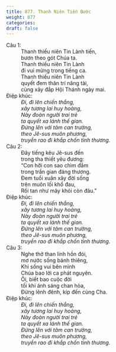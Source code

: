 ```yaml
---
title: 877. Thanh Niên Tiến Bước
weight: 877
categories: 
draft: false
---
```

<dl><dt>Câu 1:</dt><dd data-verse="1">Thanh thiếu niên Tin Lành tiến, <br/>bươn theo gót Chúa ta. <br/>Thanh thiếu niên Tin Lành <br/>đi vui mừng trong tiếng ca. <br/>Thanh thiếu niên Tin Lành <br/>quyết đem thân trí năng tài, <br/>cùng xây đắp Hội Thánh ngày mai. </dd><dt>Điệp khúc:</dt><dd data-chorus="1"><em>Đi, đi lên chiến thắng, <br/>xây tương lai huy hoàng, <br/>Này đoàn người trai trẻ <br/>ta quyết xa lánh thế gian. <br/>Đứng lên với tâm can trường, <br/>theo Jê-sus muôn phương, <br/>truyền rao đi khắp chốn tình thương. </em></dd><dt>Câu 2:</dt><dd data-verse="2">Đây tiếng kêu Jê-sus đến <br/>trong tha thiết yêu đương: <br/>“Con hỡi con sao chìm đắm <br/>trong trần gian đáng thương. <br/>Đem tuổi xuân xây đời sống <br/>trên muôn lối khổ đau, <br/>Rồi tan như mây khói còn đâu.” </dd><dt>Điệp khúc:</dt><dd data-chorus="1"><em>Đi, đi lên chiến thắng, <br/>xây tương lai huy hoàng, <br/>Này đoàn người trai trẻ <br/>ta quyết xa lánh thế gian. <br/>Đứng lên với tâm can trường, <br/>theo Jê-sus muôn phương, <br/>truyền rao đi khắp chốn tình thương. </em></dd><dt>Câu 3:</dt><dd data-verse="3">Nghe thở than linh hồn đói, <br/>mơ nước sống bánh thiêng, <br/>Khi sống vui bên mình <br/>Chúa bao lời ca phát nguyên. <br/>Ôi, biết bao cuộc đời <br/>tối khi ánh sáng chan hòa, <br/>Đừng lênh đênh, kíp đến cùng Cha. </dd><dt>Điệp khúc:</dt><dd data-chorus="1"><em>Đi, đi lên chiến thắng, <br/>xây tương lai huy hoàng, <br/>Này đoàn người trai trẻ <br/>ta quyết xa lánh thế gian. <br/>Đứng lên với tâm can trường, <br/>theo Jê-sus muôn phương, <br/>truyền rao đi khắp chốn tình thương. </em></dd></dl>
